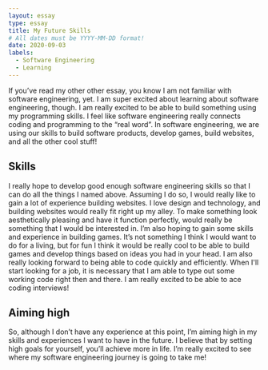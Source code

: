 ```yaml
---
layout: essay
type: essay
title: My Future Skills
# All dates must be YYYY-MM-DD format!
date: 2020-09-03
labels:
  - Software Engineering
  - Learning
---
```


If you’ve read my other other essay, you know I am not familiar with software engineering, yet. I am super excited about learning about software engineering, though. I am really excited to be able to build something using my programming skills. I feel like software engineering really connects coding and programming to the “real word”. In software engineering, we are using our skills to build software products, develop games, build websites, and all the other cool stuff!

## Skills

I really hope to develop good enough software engineering skills so that I can do all the things I named above. Assuming I do so, I would really like to gain a lot of experience building websites. I love design and technology, and building websites would really fit right up my alley. To make something look aesthetically pleasing and have it function perfectly, would really be something that I would be interested in. I’m also hoping to gain some skills and experience in building games. It’s not something I think I would want to do for a living, but for fun I think it would be really cool to be able to build games and develop things based on ideas you had in your head. I am also really looking forward to being able to code quickly and efficiently. When I'll start looking for a job, it is necessary that I am able to type out some working code right then and there. I am really excited to be able to ace coding interviews!

## Aiming high

So, although I don’t have any experience at this point, I’m aiming high in my skills and experiences I want to have in the future. I believe that by setting high goals for yourself, you’ll achieve more in life. I’m really excited to see where my software engineering journey is going to take me!

